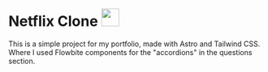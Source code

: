 
# Netflix Clone <img src="https://www.google.com/url?sa=i&url=https%3A%2F%2Ficonduck.com%2Ficons%2F94657%2Fnetflix-icon&psig=AOvVaw18SJLrjz9HhfzjkGvmurhu&ust=1714839842059000&source=images&cd=vfe&opi=89978449&ved=0CBIQjRxqFwoTCICUuq_y8YUDFQAAAAAdAAAAABAE" width="35">

This is a simple project for my portfolio, made with Astro and Tailwind CSS.
Where I used Flowbite components for the "accordions" in the questions section.
